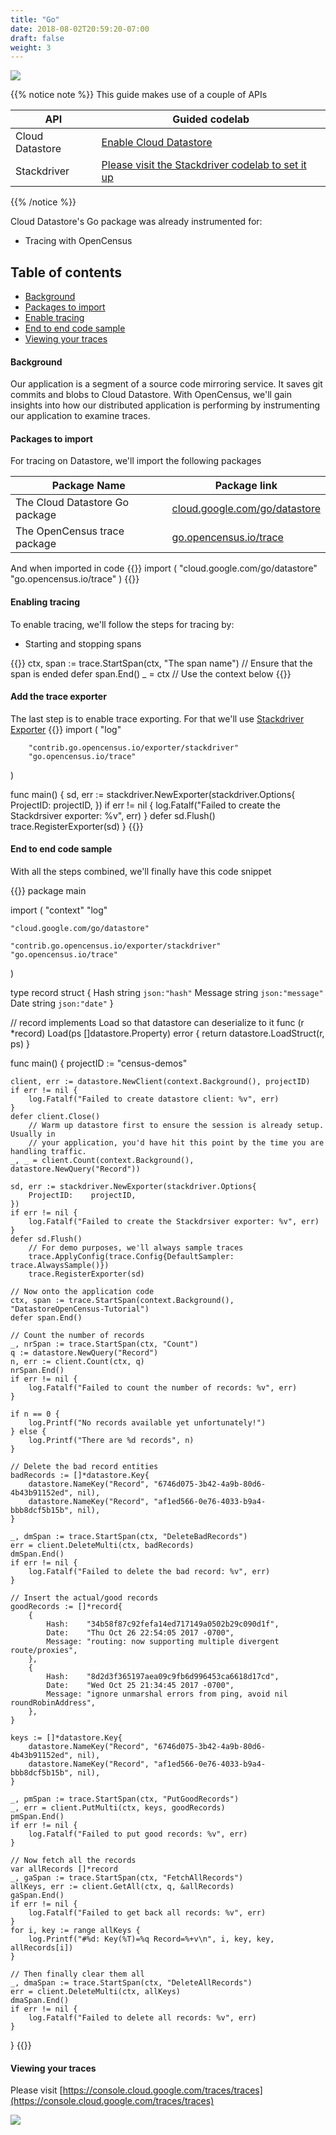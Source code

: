 ```yaml
---
title: "Go"
date: 2018-08-02T20:59:20-07:00
draft: false
weight: 3
---
```


![](/images/gopher.png)

{{% notice note %}}
This guide makes use of a couple of APIs

API|Guided codelab
---|---
Cloud Datastore|[Enable Cloud Datastore](https://cloud.google.com/datastore)
Stackdriver|[Please visit the Stackdriver codelab to set it up](/codelabs/stackdriver)
{{% /notice %}}

Cloud Datastore's Go package was already instrumented for:

* Tracing with OpenCensus

## Table of contents
- [Background](#background)
- [Packages to import](#packages-to-import)
- [Enable tracing](#enable-tracing)
- [End to end code sample](#end-to-end-code-sample)
- [Viewing your traces](#viewing-your-traces)

#### Background

Our application is a segment of a source code mirroring service. It saves git commits and blobs to Cloud Datastore.
With OpenCensus, we'll gain insights into how our distributed application is performing by instrumenting our application to examine
traces.

#### Packages to import

For tracing on Datastore, we'll import the following packages

Package Name|Package link
---|---
The Cloud Datastore Go package|[cloud.google.com/go/datastore](https://godoc.org/cloud.google.com/go/datastore)
The OpenCensus trace package|[go.opencensus.io/trace](https://godoc.org/go.opencensus.io/trace)

And when imported in code
{{<highlight go>}}
import (
        "cloud.google.com/go/datastore"
        "go.opencensus.io/trace"
)
{{</highlight>}}

#### Enabling tracing

To enable tracing, we'll follow the steps for tracing by:

* Starting and stopping spans

{{<highlight go>}}
ctx, span := trace.StartSpan(ctx, "The span name")
// Ensure that the span is ended
defer span.End()
_ = ctx // Use the context below
{{</highlight>}}

#### Add the trace exporter
The last step is to enable trace exporting. For that we'll use [Stackdriver Exporter](/supported-exporters/go/stackdriver)
{{<highlight go>}}
import (
        "log"

        "contrib.go.opencensus.io/exporter/stackdriver"
        "go.opencensus.io/trace"
)

func main() {
        sd, err := stackdriver.NewExporter(stackdriver.Options{
                ProjectID:    projectID,
        })
        if err != nil {
                log.Fatalf("Failed to create the Stackdrsiver exporter: %v", err)
        }
        defer sd.Flush()
        trace.RegisterExporter(sd)
}
{{</highlight>}}


#### End to end code sample

With all the steps combined, we'll finally have this code snippet

{{<highlight go>}}
package main

import (
	"context"
	"log"

	"cloud.google.com/go/datastore"

	"contrib.go.opencensus.io/exporter/stackdriver"
	"go.opencensus.io/trace"
)

type record struct {
	Hash    string `json:"hash"`
	Message string `json:"message"`
	Date    string `json:"date"`
}

// record implements Load so that datastore can deserialize to it
func (r *record) Load(ps []datastore.Property) error {
	return datastore.LoadStruct(r, ps)
}

func main() {
	projectID := "census-demos"

	client, err := datastore.NewClient(context.Background(), projectID)
	if err != nil {
		log.Fatalf("Failed to create datastore client: %v", err)
	}
	defer client.Close()
        // Warm up datastore first to ensure the session is already setup. Usually in 
        // your application, you'd have hit this point by the time you are handling traffic.
	_, _ = client.Count(context.Background(), datastore.NewQuery("Record"))

	sd, err := stackdriver.NewExporter(stackdriver.Options{
		ProjectID:    projectID,
	})
	if err != nil {
		log.Fatalf("Failed to create the Stackdrsiver exporter: %v", err)
	}
	defer sd.Flush()
        // For demo purposes, we'll always sample traces
        trace.ApplyConfig(trace.Config{DefaultSampler: trace.AlwaysSample()})
        trace.RegisterExporter(sd)

	// Now onto the application code
	ctx, span := trace.StartSpan(context.Background(), "DatastoreOpenCensus-Tutorial")
	defer span.End()

	// Count the number of records
	_, nrSpan := trace.StartSpan(ctx, "Count")
	q := datastore.NewQuery("Record")
	n, err := client.Count(ctx, q)
	nrSpan.End()
	if err != nil {
		log.Fatalf("Failed to count the number of records: %v", err)
	}

	if n == 0 {
		log.Printf("No records available yet unfortunately!")
	} else {
		log.Printf("There are %d records", n)
	}

	// Delete the bad record entities
	badRecords := []*datastore.Key{
		datastore.NameKey("Record", "6746d075-3b42-4a9b-80d6-4b43b91152ed", nil),
		datastore.NameKey("Record", "af1ed566-0e76-4033-b9a4-bbb8dcf5b15b", nil),
	}

	_, dmSpan := trace.StartSpan(ctx, "DeleteBadRecords")
	err = client.DeleteMulti(ctx, badRecords)
	dmSpan.End()
	if err != nil {
		log.Fatalf("Failed to delete the bad record: %v", err)
	}

	// Insert the actual/good records
	goodRecords := []*record{
		{
			Hash:    "34b58f87c92fefa14ed717149a0502b29c090d1f",
			Date:    "Thu Oct 26 22:54:05 2017 -0700",
			Message: "routing: now supporting multiple divergent route/proxies",
		},
		{
			Hash:    "8d2d3f365197aea09c9fb6d996453ca6618d17cd",
			Date:    "Wed Oct 25 21:34:45 2017 -0700",
			Message: "ignore unmarshal errors from ping, avoid nil roundRobinAddress",
		},
	}

	keys := []*datastore.Key{
		datastore.NameKey("Record", "6746d075-3b42-4a9b-80d6-4b43b91152ed", nil),
		datastore.NameKey("Record", "af1ed566-0e76-4033-b9a4-bbb8dcf5b15b", nil),
	}

	_, pmSpan := trace.StartSpan(ctx, "PutGoodRecords")
	_, err = client.PutMulti(ctx, keys, goodRecords)
	pmSpan.End()
	if err != nil {
		log.Fatalf("Failed to put good records: %v", err)
	}

	// Now fetch all the records
	var allRecords []*record
	_, gaSpan := trace.StartSpan(ctx, "FetchAllRecords")
	allKeys, err := client.GetAll(ctx, q, &allRecords)
	gaSpan.End()
	if err != nil {
		log.Fatalf("Failed to get back all records: %v", err)
	}
	for i, key := range allKeys {
		log.Printf("#%d: Key(%T)=%q Record=%+v\n", i, key, key, allRecords[i])
	}

	// Then finally clear them all
	_, dmaSpan := trace.StartSpan(ctx, "DeleteAllRecords")
	err = client.DeleteMulti(ctx, allKeys)
	dmaSpan.End()
	if err != nil {
		log.Fatalf("Failed to delete all records: %v", err)
	}
}
{{</highlight>}}

#### Viewing your traces
Please visit [https://console.cloud.google.com/traces/traces](https://console.cloud.google.com/traces/traces)

![](/images/cloud_datastore_trace-go.png)
